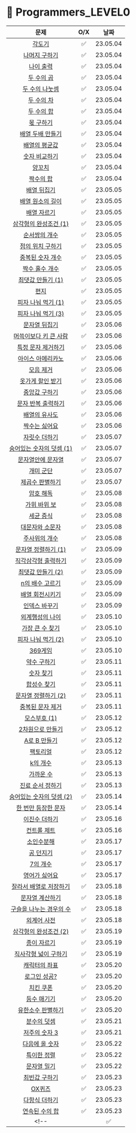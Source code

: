 # 📖 Programmers_LEVEL0
| 문제 | O/X | 날짜 |
|:----------:|:----------:|:----------:|
| [각도기](https://school.programmers.co.kr/learn/courses/30/lessons/120829) | ✅ | 23.05.04 |
| [나머지 구하기](https://school.programmers.co.kr/learn/courses/30/lessons/120810) | ✅ | 23.05.04 |
| [나이 출력](https://school.programmers.co.kr/learn/courses/30/lessons/120820) | ✅ | 23.05.04 |
| [두 수의 곱](https://school.programmers.co.kr/learn/courses/30/lessons/120804) | ✅ | 23.05.04 |
| [두 수의 나눗셈](https://school.programmers.co.kr/learn/courses/30/lessons/120806) | ✅ | 23.05.04 |
| [두 수의 차](https://school.programmers.co.kr/learn/courses/30/lessons/120803) | ✅ | 23.05.04 |
| [두 수의 합](https://school.programmers.co.kr/learn/courses/30/lessons/120802) | ✅ | 23.05.04 |
| [몫 구하기](https://school.programmers.co.kr/learn/courses/30/lessons/120805) | ✅ | 23.05.04 |
| [배열 두배 만들기](https://school.programmers.co.kr/learn/courses/30/lessons/120809) | ✅ | 23.05.04 |
| [배열의 평균값](https://school.programmers.co.kr/learn/courses/30/lessons/120817) | ✅ | 23.05.04 |
| [숫자 비교하기](https://school.programmers.co.kr/learn/courses/30/lessons/120807) | ✅ | 23.05.04 |
| [양꼬치](https://school.programmers.co.kr/learn/courses/30/lessons/120830) | ✅ | 23.05.04 |
| [짝수의 합](https://school.programmers.co.kr/learn/courses/30/lessons/120831) | ✅ | 23.05.04 |
| [배열 뒤집기](https://school.programmers.co.kr/learn/courses/30/lessons/120821) | ✅ | 23.05.05 |
| [배열 원소의 길이](https://school.programmers.co.kr/learn/courses/30/lessons/120854) | ✅ | 23.05.05 |
| [배열 자르기](https://school.programmers.co.kr/learn/courses/30/lessons/120833) | ✅ | 23.05.05 |
| [삼각형의 완성조건 (1)](https://school.programmers.co.kr/learn/courses/30/lessons/120889) | ✅ | 23.05.05 |
| [순서쌍의 개수](https://school.programmers.co.kr/learn/courses/30/lessons/120836) | ✅ | 23.05.05 |
| [점의 위치 구하기](https://school.programmers.co.kr/learn/courses/30/lessons/120841) | ✅ | 23.05.05 |
| [중복된 숫자 개수](https://school.programmers.co.kr/learn/courses/30/lessons/120583) | ✅ | 23.05.05 |
| [짝수 홀수 개수](https://school.programmers.co.kr/learn/courses/30/lessons/120824) | ✅ | 23.05.05 |
| [최댓값 만들기 (1)](https://school.programmers.co.kr/learn/courses/30/lessons/120847) | ✅ | 23.05.05 |
| [편지](https://school.programmers.co.kr/learn/courses/30/lessons/120898) | ✅ | 23.05.05 |
| [피자 나눠 먹기 (1)](https://school.programmers.co.kr/learn/courses/30/lessons/120814) | ✅ | 23.05.05 |
| [피자 나눠 먹기 (3)](https://school.programmers.co.kr/learn/courses/30/lessons/120816) | ✅ | 23.05.05 |
| [문자열 뒤집기](https://school.programmers.co.kr/learn/courses/30/lessons/120822) | ✅ | 23.05.06 |
| [머쓱이보다 키 큰 사람](https://school.programmers.co.kr/learn/courses/30/lessons/120585) | ✅ | 23.05.06 |
| [특정 문자 제거하기](https://school.programmers.co.kr/learn/courses/30/lessons/120826) | ✅ | 23.05.06 |
| [아이스 아메리카노](https://school.programmers.co.kr/learn/courses/30/lessons/120819) | ✅ | 23.05.06 |
| [모음 제거](https://school.programmers.co.kr/learn/courses/30/lessons/120849) | ✅ | 23.05.06 |
| [옷가게 할인 받기](https://school.programmers.co.kr/learn/courses/30/lessons/120818) | ✅ | 23.05.06 |
| [중앙값 구하기](https://school.programmers.co.kr/learn/courses/30/lessons/120811) | ✅ | 23.05.06 |
| [문자 반복 출력하기](https://school.programmers.co.kr/learn/courses/30/lessons/120825) | ✅ | 23.05.06 |
| [배열의 유사도](https://school.programmers.co.kr/learn/courses/30/lessons/120903) | ✅ | 23.05.06 |
| [짝수는 싫어요](https://school.programmers.co.kr/learn/courses/30/lessons/120813) | ✅ | 23.05.06 |
| [자릿수 더하기](https://school.programmers.co.kr/learn/courses/30/lessons/120906) | ✅ | 23.05.07 |
| [숨어있는 숫자의 덧셈 (1)](https://school.programmers.co.kr/learn/courses/30/lessons/120851) | ✅ | 23.05.07 |
| [문자열안에 문자열](https://school.programmers.co.kr/learn/courses/30/lessons/120908) | ✅ | 23.05.07 |
| [개미 군단](https://school.programmers.co.kr/learn/courses/30/lessons/120837) | ✅ | 23.05.07 |
| [제곱수 판별하기](https://school.programmers.co.kr/learn/courses/30/lessons/120909) | ✅ | 23.05.07 |
| [암호 해독](https://school.programmers.co.kr/learn/courses/30/lessons/120892) | ✅ | 23.05.08 |
| [가위 바위 보](https://school.programmers.co.kr/learn/courses/30/lessons/120839) | ✅ | 23.05.08 |
| [세균 증식](https://school.programmers.co.kr/learn/courses/30/lessons/120910) | ✅ | 23.05.08 |
| [대문자와 소문자](https://school.programmers.co.kr/learn/courses/30/lessons/120893) | ✅ | 23.05.08 |
| [주사위의 개수](https://school.programmers.co.kr/learn/courses/30/lessons/120845) | ✅ | 23.05.08 |
| [문자열 정렬하기 (1)](https://school.programmers.co.kr/learn/courses/30/lessons/120850) | ✅ | 23.05.09 |
| [직각삼각형 출력하기](https://school.programmers.co.kr/learn/courses/30/lessons/120823) | ✅ | 23.05.09 |
| [최댓값 만들기 (2)](https://school.programmers.co.kr/learn/courses/30/lessons/120862) | ✅ | 23.05.09 |
| [n의 배수 고르기](https://school.programmers.co.kr/learn/courses/30/lessons/120905) | ✅ | 23.05.09 |
| [배열 회전시키기](https://school.programmers.co.kr/learn/courses/30/lessons/120844) | ✅ | 23.05.09 |
| [인덱스 바꾸기](https://school.programmers.co.kr/learn/courses/30/lessons/120895) | ✅ | 23.05.09 |
| [외계행성의 나이](https://school.programmers.co.kr/learn/courses/30/lessons/120834) | ✅ | 23.05.10 |
| [가장 큰 수 찾기](https://school.programmers.co.kr/learn/courses/30/lessons/120899) | ✅ | 23.05.10 |
| [피자 나눠 먹기 (2)](https://school.programmers.co.kr/learn/courses/30/lessons/120815) | ✅ | 23.05.10 |
| [369게임](https://school.programmers.co.kr/learn/courses/30/lessons/120891) | ✅ | 23.05.10 |
| [약수 구하기](https://school.programmers.co.kr/learn/courses/30/lessons/120897) | ✅ | 23.05.11 |
| [숫자 찾기](https://school.programmers.co.kr/learn/courses/30/lessons/120904) | ✅ | 23.05.11 |
| [합성수 찾기](https://school.programmers.co.kr/learn/courses/30/lessons/120846) | ✅ | 23.05.11 |
| [문자열 정렬하기 (2)](https://school.programmers.co.kr/learn/courses/30/lessons/120911) | ✅ | 23.05.11 |
| [중복된 문자 제거](https://school.programmers.co.kr/learn/courses/30/lessons/120888) | ✅ | 23.05.11 |
| [모스부호 (1)](https://school.programmers.co.kr/learn/courses/30/lessons/120838) | ✅ | 23.05.12 |
| [2차원으로 만들기](https://school.programmers.co.kr/learn/courses/30/lessons/120842) | ✅ | 23.05.12 |
| [A로 B 만들기](https://school.programmers.co.kr/learn/courses/30/lessons/120886) | ✅ | 23.05.12 |
| [팩토리얼](https://school.programmers.co.kr/learn/courses/30/lessons/120848) | ✅ | 23.05.12 |
| [k의 개수](https://school.programmers.co.kr/learn/courses/30/lessons/120887) | ✅ | 23.05.13 |
| [가까운 수](https://school.programmers.co.kr/learn/courses/30/lessons/120890) | ✅ | 23.05.13 |
| [진료 순서 정하기](https://school.programmers.co.kr/learn/courses/30/lessons/120835) | ✅ | 23.05.13 |
| [숨어있는 숫자의 덧셈 (2)](https://school.programmers.co.kr/learn/courses/30/lessons/120864) | ✅ | 23.05.14 |
| [한 번만 등장한 문자](https://school.programmers.co.kr/learn/courses/30/lessons/120896) | ✅ | 23.05.14 |
| [이진수 더하기](https://school.programmers.co.kr/learn/courses/30/lessons/120885) | ✅ | 23.05.16 |
| [컨트롤 제트](https://school.programmers.co.kr/learn/courses/30/lessons/120853) | ✅ | 23.05.16 |
| [소인수분해](https://school.programmers.co.kr/learn/courses/30/lessons/120852) | ✅ | 23.05.17 |
| [공 던지기](https://school.programmers.co.kr/learn/courses/30/lessons/120843) | ✅ | 23.05.17 |
| [7의 개수](https://school.programmers.co.kr/learn/courses/30/lessons/120912) | ✅ | 23.05.17 |
| [영어가 싫어요](https://school.programmers.co.kr/learn/courses/30/lessons/120894) | ✅ | 23.05.17 |
| [잘라서 배열로 저장하기](https://school.programmers.co.kr/learn/courses/30/lessons/120913) | ✅ | 23.05.18 |
| [문자열 계산하기](https://school.programmers.co.kr/learn/courses/30/lessons/120902) | ✅ | 23.05.18 |
| [구슬을 나누는 경우의 수](https://school.programmers.co.kr/learn/courses/30/lessons/120840) | ✅ | 23.05.18 |
| [외계어 사전](https://school.programmers.co.kr/learn/courses/30/lessons/120869) | ✅ | 23.05.18 |
| [삼각형의 완성조건 (2)](https://school.programmers.co.kr/learn/courses/30/lessons/120868) | ✅ | 23.05.19 |
| [종이 자르기](https://school.programmers.co.kr/learn/courses/30/lessons/120922) | ✅ | 23.05.19 |
| [직사각형 넓이 구하기](https://school.programmers.co.kr/learn/courses/30/lessons/120860) | ✅ | 23.05.19 |
| [캐릭터의 좌표](https://school.programmers.co.kr/learn/courses/30/lessons/120861) | ✅ | 23.05.20 |
| [로그인 성공?](https://school.programmers.co.kr/learn/courses/30/lessons/120883) | ✅ | 23.05.20 |
| [치킨 쿠폰](https://school.programmers.co.kr/learn/courses/30/lessons/120884) | ✅ | 23.05.20 |
| [등수 매기기](https://school.programmers.co.kr/learn/courses/30/lessons/120882) | ✅ | 23.05.20 |
| [유한소수 판별하기](https://school.programmers.co.kr/learn/courses/30/lessons/120878) | ✅ | 23.05.20 |
| [분수의 덧셈](https://school.programmers.co.kr/learn/courses/30/lessons/120808) | ✅ | 23.05.21 |
| [저주의 숫자 3](https://school.programmers.co.kr/learn/courses/30/lessons/120871) | ✅ | 23.05.21 |
| [다음에 올 숫자](https://school.programmers.co.kr/learn/courses/30/lessons/120924) | ✅ | 23.05.22 |
| [특이한 정렬](https://school.programmers.co.kr/learn/courses/30/lessons/120880) | ✅ | 23.05.22 |
| [문자열 밀기](https://school.programmers.co.kr/learn/courses/30/lessons/120921) | ✅ | 23.05.22 |
| [최빈값 구하기](https://school.programmers.co.kr/learn/courses/30/lessons/120812) | ✅ | 23.05.23 |
| [OX퀴즈](https://school.programmers.co.kr/learn/courses/30/lessons/120907) | ✅ | 23.05.23 |
| [다항식 더하기](https://school.programmers.co.kr/learn/courses/30/lessons/120863) | ✅ | 23.05.23 |
| [연속된 수의 합](https://school.programmers.co.kr/learn/courses/30/lessons/120923) | ✅ | 23.05.23 |
<!-- | []() | ✅ | 23.05.23 | -->